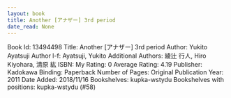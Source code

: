 ```yaml
---
layout: book
title: Another [アナザー] 3rd period
date_read: None
---
```


Book Id: 13494498
Title: Another [アナザー] 3rd period
Author: Yukito Ayatsuji
Author l-f: Ayatsuji, Yukito
Additional Authors: 綾辻 行人, Hiro Kiyohara, 清原 紘
ISBN: 
My Rating: 0
Average Rating: 4.19
Publisher: Kadokawa
Binding: Paperback
Number of Pages: 
Original Publication Year: 2011
Date Added: 2018/11/16
Bookshelves: kupka-wstydu
Bookshelves with positions: kupka-wstydu (#58)


